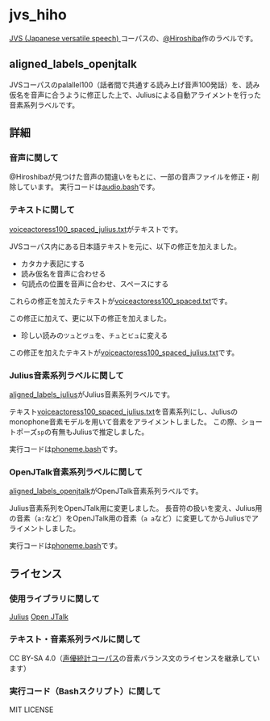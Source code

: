 # jvs_hiho
[JVS (Japanese versatile speech) ](https://sites.google.com/site/shinnosuketakamichi/research-topics/jvs_corpus)コーパスの、[@Hiroshiba](http://github.com/Hiroshiba)作のラベルです。

## aligned_labels_openjtalk
JVSコーパスのpalallel100（話者間で共通する読み上げ音声100発話）を、読み仮名を音声に合うように修正した上で、Juliusによる自動アライメントを行った音素系列ラベルです。

## 詳細
### 音声に関して
@Hiroshibaが見つけた音声の間違いをもとに、一部の音声ファイルを修正・削除しています。
実行コードは[audio.bash](./audio.bash)です。

### テキストに関して
[voiceactoress100_spaced_julius.txt](./voiceactoress100_spaced_julius.txt)がテキストです。

JVSコーパス内にある日本語テキストを元に、以下の修正を加えました。

* カタカナ表記にする
* 読み仮名を音声に合わせる
* 句読点の位置を音声に合わせ、スペースにする

これらの修正を加えたテキストが[voiceactoress100_spaced.txt](voiceactoress100_spaced.txt)です。

この修正に加えて、更に以下の修正を加えました。

* 珍しい読みの`ツュ`と`ヴュ`を、`チュ`と`ビュ`に変える

この修正を加えたテキストが[voiceactoress100_spaced_julius.txt](voiceactoress100_spaced_julius.txt)です。

### Julius音素系列ラベルに関して
[aligned_labels_julius](./aligned_labels_julius/)がJulius音素系列ラベルです。

テキスト[voiceactoress100_spaced_julius.txt](voiceactoress100_spaced_julius.txt)を音素系列にし、Juliusのmonophone音素モデルを用いて音素をアライメントしました。
この際、ショートポーズ`sp`の有無もJuliusで推定しました。

実行コードは[phoneme.bash](./phoneme.bash)です。

### OpenJTalk音素系列ラベルに関して
[aligned_labels_openjtalk](./aligned_labels_openjtalk/)がOpenJTalk音素系列ラベルです。

Julius音素系列をOpenJTalk用に変更しました。
長音符の扱いを変え、Julius用の音素（`a:`など）をOpenJTalk用の音素（`a a`など）に変更してからJuliusでアライメントしました。

実行コードは[phoneme.bash](./phoneme.bash)です。

## ライセンス
### 使用ライブラリに関して
[Julius](https://github.com/julius-speech/julius)
[Open JTalk](http://open-jtalk.sourceforge.net/)

### テキスト・音素系列ラベルに関して
CC BY-SA 4.0（[声優統計コーパス](https://voice-statistics.github.io/)の音素バランス文のライセンスを継承しています）

### 実行コード（Bashスクリプト）に関して
MIT LICENSE

